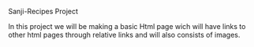 Sanji-Recipes Project


In this project we will be making a basic Html page wich will have links to other html pages through relative links and will also consists of images.
